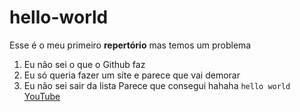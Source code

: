 # hello-world
Esse é o meu primeiro **repertório** mas temos um problema
1. Eu não sei o que o Github faz
2. Eu só queria fazer um site e parece que vai demorar
3. Eu não sei sair da lista
Parece que consegui hahaha
`hello world`
[YouTube](https://www.youtube.com/)
